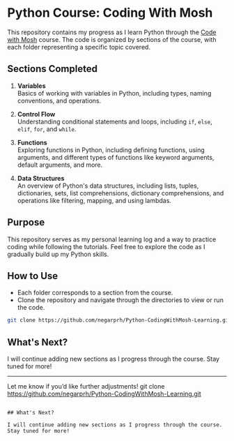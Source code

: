 # Python Course: Coding With Mosh 

This repository contains my progress as I learn Python through the [Code with Mosh](https://codewithmosh.com/p/python-programming-course-beginners) course. The code is organized by sections of the course, with each folder representing a specific topic covered.

## Sections Completed

1. **Variables**  
   Basics of working with variables in Python, including types, naming conventions, and operations.

2. **Control Flow**  
   Understanding conditional statements and loops, including `if`, `else`, `elif`, `for`, and `while`.

3. **Functions**  
   Exploring functions in Python, including defining functions, using arguments, and different types of functions like keyword arguments, default arguments, and more.

4. **Data Structures**  
   An overview of Python's data structures, including lists, tuples, dictionaries, sets, list comprehensions, dictionary comprehensions, and operations like filtering, mapping, and using lambdas.

## Purpose

This repository serves as my personal learning log and a way to practice coding while following the tutorials. Feel free to explore the code as I gradually build up my Python skills.

## How to Use

- Each folder corresponds to a section from the course.
- Clone the repository and navigate through the directories to view or run the code.

```bash
git clone https://github.com/negarprh/Python-CodingWithMosh-Learning.git
```

## What's Next?

I will continue adding new sections as I progress through the course. Stay tuned for more!

---

Let me know if you’d like further adjustments!
git clone https://github.com/negarprh/Python-CodingWithMosh-Learning.git
```

## What's Next?

I will continue adding new sections as I progress through the course. Stay tuned for more!


